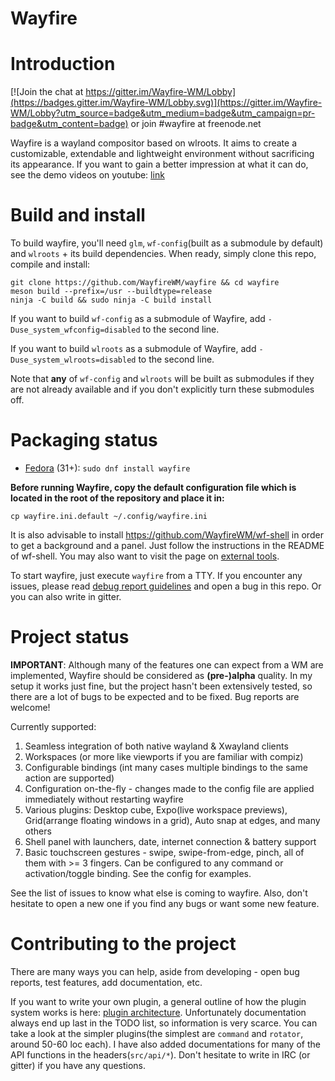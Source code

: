 # Wayfire

# Introduction

[![Join the chat at https://gitter.im/Wayfire-WM/Lobby](https://badges.gitter.im/Wayfire-WM/Lobby.svg)](https://gitter.im/Wayfire-WM/Lobby?utm_source=badge&utm_medium=badge&utm_campaign=pr-badge&utm_content=badge) or join #wayfire at freenode.net

Wayfire is a wayland compositor based on wlroots. It aims to create a customizable, extendable and lightweight environment without sacrificing its appearance. If you want to gain a better impression at what it can do, see the demo videos on youtube: [link](https://www.youtube.com/playlist?list=PLb7YRKEhWEBUIoT-a29UoJW9mhfzjpNle)

# Build and install

To build wayfire, you'll need `glm`, `wf-config`(built as a submodule by default) and `wlroots` + its build dependencies. When ready, simply clone this repo, compile and install:

```
git clone https://github.com/WayfireWM/wayfire && cd wayfire
meson build --prefix=/usr --buildtype=release
ninja -C build && sudo ninja -C build install
```

If you want to build `wf-config` as a submodule of Wayfire, add `-Duse_system_wfconfig=disabled` to the second line.

If you want to build `wlroots` as a submodule of Wayfire, add `-Duse_system_wlroots=disabled` to the second line.

Note that **any** of `wf-config` and `wlroots` will be built as submodules if they are not already available and if you don't explicitly turn these submodules off.


# Packaging status

- [Fedora](https://apps.fedoraproject.org/packages/wayfire) (31+): `sudo dnf install wayfire`

**Before running Wayfire, copy the default configuration file which is located in the root of the repository and place it in:**
```
cp wayfire.ini.default ~/.config/wayfire.ini
```
It is also advisable to install https://github.com/WayfireWM/wf-shell in order to get a background and a panel. Just follow the instructions in the README of wf-shell. You may also want to visit the page on [external tools](https://github.com/WayfireWM/wayfire/wiki/External-tools).

To start wayfire, just execute `wayfire` from a TTY. If you encounter any issues, please read [debug report guidelines](https://github.com/ammen99/wayfire/wiki/Debugging-problems) and open a bug in this repo. Or you can also write in gitter.
# Project status

**IMPORTANT**: Although many of the features one can expect from a WM are implemented, Wayfire should be considered as **(pre-)alpha** quality. In my setup it works just fine, but the project hasn't been extensively tested, so there are a lot of bugs to be expected and to be fixed. Bug reports are welcome!

Currently supported:
1. Seamless integration of both native wayland & Xwayland clients
2. Workspaces (or more like viewports if you are familiar with compiz)
3. Configurable bindings (int many cases multiple bindings to the same action are supported)
4. Configuration on-the-fly - changes made to the config file are applied immediately without restarting wayfire
5. Various plugins: Desktop cube, Expo(live workspace previews), Grid(arrange floating windows in a grid), Auto snap at edges, and many others
6. Shell panel with launchers, date, internet connection & battery support
7. Basic touchscreen gestures - swipe, swipe-from-edge, pinch, all of them with >= 3 fingers. Can be configured to any command or activation/toggle binding. See the config for examples.

See the list of issues to know what else is coming to wayfire. Also, don't hesitate to open a new one if you find any bugs or want some new feature.

# Contributing to the project

There are many ways you can help, aside from developing - open bug reports, test features, add documentation, etc.

If you want to write your own plugin, a general outline of how the plugin system works is here: [plugin architecture](https://github.com/ammen99/wayfire/wiki/Plugin-architecture). Unfortunately documentation always end up last in the TODO list, so information is very scarce. You can take a look at the simpler plugins(the simplest are `command` and `rotator`, around 50-60 loc each). I have also added documentations for many of the API functions in the headers(`src/api/*`). Don't hesitate to write in IRC (or gitter) if you have any questions.
